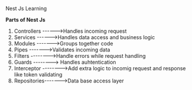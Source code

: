 Nest Js Learning

**Parts of Nest Js**

1. Controllers ------>Handles incoming request
2. Services ------>Handles data access and business logic
3. Modules ------->Groups together code
4. Pipes ------->Validates incoming data
5. Filters -------->Handle errors while request handling
6. Guards --------> Handles auhtentication
7. Interceptor -------->Add extra logic to incomig request and response like token validating
8. Repositories------->Data base access layer
